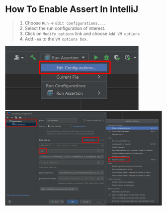# How To Enable Assert In IntelliJ

> 1. Choose `Run` → `Edit Configurations...`.
> 2. Select the run configuration of interest.
> 3. Click on `Modify options` link and choose `Add VM options`
> 4. Add `-ea` to the `VM options box`.

![assertions_1.png](./images/assertions_1.png)
![assertions_2.png](./images/assertions_2.png)
   